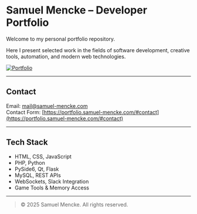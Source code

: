 # Samuel Mencke – Developer Portfolio

Welcome to my personal portfolio repository.

Here I present selected work in the fields of software development, creative tools, automation, and modern web technologies.

[![Portfolio](https://img.shields.io/badge/Portfolio-gray?style=for-the-badge&logo=google-chrome&logoColor=white)](https://portfolio.samuel-mencke.com)

---

## Contact

Email: [mail@samuel-mencke.com](mailto:mail@samuel-mencke.com)  
Contact Form: [https://portfolio.samuel-mencke.com/#contact](https://portfolio.samuel-mencke.com/#contact)

---

## Tech Stack

- HTML, CSS, JavaScript  
- PHP, Python  
- PySide6, Qt, Flask  
- MySQL, REST APIs  
- WebSockets, Slack Integration  
- Game Tools & Memory Access  

---

> © 2025 Samuel Mencke. All rights reserved.

